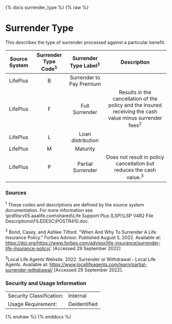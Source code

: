 {% docs surrender_type %}
{% raw %}

<a name="surrender_type"></a>
# Surrender Type
This describes the type of surrender processed against a particular benefit.

| Source System | Surrender Type Code<sup>1</sup> | Surrender Type Label<sup>1</sup> | Description |
| :---: | :---: | :---: | :---: |
| LifePlus | B | Surrender to Pay Premium |  |
| LifePlus | F | Full Surrender | Results in the cancellation of the policy and the insured receiving the cash value minus surrender fees<sup>2</sup> |
| LifePlus | L | Loan distribution |  |
| LifePlus | M | Maturity |  |
| LifePlus | P | Partial Surrender | Does not result in policy cancellation but reduces the cash value.<sup>3</sup> |

### Sources
<sup>1</sup> These codes and descriptions are defined by the source system documentation. For more information see
\\prdfilsrv05.aaalife.com\shared\Life Support Plus (LSP)\LSP V4R2 File Descriptions\FILEDESC\POSTR410.doc.

<sup>2</sup> Bond, Casey, and Ashlee Tilford. "When And Why To Surrender A Life Insurance Policy." Forbes Advisor. 
Published August 5, 2022. Available at: 
https://doi.org/https://www.forbes.com/advisor/life-insurance/surrender-life-insurance-policy/. 
[Accessed 29 September 2022]

<sup>3</sup>Local Life Agents Website. 2022. Surrender or Withdrawal - Local Life Agents.
Available at: <https://www.locallifeagents.com/learn/partial-surrender-withdrawal/> [Accessed 29 September 2022].

### Security and Usage Information
|     |     |
| --- | --- |
| Security Classification: | Internal |
| Usage Requirement:       | Deidentified |

{% endraw %}
{% enddocs %}


